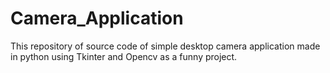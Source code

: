 # Camera_Application
This repository of source code of simple desktop camera application made in python using Tkinter and Opencv as a funny project.
